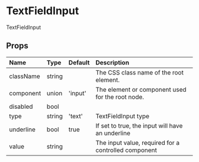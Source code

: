 TextFieldInput
==============

TextFieldInput

Props
-----


| Name | Type | Default | Description |
|:-----|:-----|:-----|:-----|
| className | string |  |  The CSS class name of the root element. |
| component | union | 'input' |  The element or component used for the root node. |
| disabled | bool |  |   |
| type | string | 'text' |  TextFieldInput type |
| underline | bool | true |  If set to true, the input will have an underline |
| value | string |  |  The input value, required for a controlled component |
